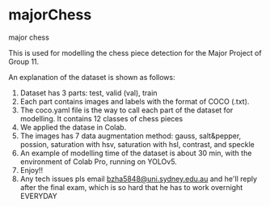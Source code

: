 # majorChess
major chess

This is used for modelling the chess piece detection for the Major Project of Group 11.

An explanation of the dataset is shown as follows:
1. Dataset has 3 parts: test, valid (val), train
2. Each part contains images and labels with the format of COCO (.txt).
3. The coco.yaml file is the way to call each part of the dataset for modelling. It contains 12 classes of chess pieces
4. We applied the datase in Colab. 
5. The images has 7 data augmentation method: gauss, salt&pepper, possion, saturation with hsv, saturation with hsl, contrast, and speckle
6. An example of modelling time of the dataset is about 30 min, with the environment of Colab Pro, running on YOLOv5.
7. Enjoy!!
8. Any tech issues pls email bzha5848@uni.sydney.edu.au and he'll reply after the final exam, which is so hard that he has to work overnight EVERYDAY
